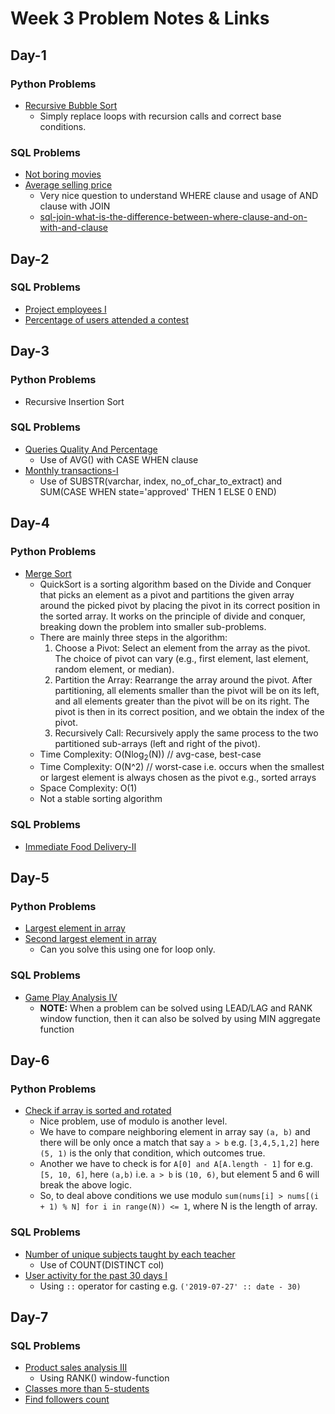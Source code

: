 # Week 3 Problem Notes & Links

## Day-1
### Python Problems
- [Recursive Bubble Sort](https://www.geeksforgeeks.org/recursive-bubble-sort/)
    + Simply replace loops with recursion calls and correct base conditions.
### SQL Problems
- [Not boring movies](https://leetcode.com/problems/not-boring-movies/?envType=study-plan-v2&envId=top-sql-50)
- [Average selling price](https://leetcode.com/problems/average-selling-price/?envType=study-plan-v2&envId=top-sql-50)
    + Very nice question to understand WHERE clause and usage of AND clause with JOIN
    + [sql-join-what-is-the-difference-between-where-clause-and-on-with-and-clause](https://stackoverflow.com/questions/354070/sql-join-what-is-the-difference-between-where-clause-and-on-clause)

## Day-2
### SQL Problems
- [Project employees I](https://leetcode.com/problems/project-employees-i/?envType=study-plan-v2&envId=top-sql-50)
- [Percentage of users attended a contest](https://leetcode.com/problems/percentage-of-users-attended-a-contest/description/?envType=study-plan-v2&envId=top-sql-50)

## Day-3
### Python Problems
- Recursive Insertion Sort
### SQL Problems
- [Queries Quality And Percentage](https://leetcode.com/problems/queries-quality-and-percentage/description/?envType=study-plan-v2&envId=top-sql-50)
    + Use of AVG() with CASE WHEN clause
- [Monthly transactions-I](https://leetcode.com/problems/monthly-transactions-i/?envType=study-plan-v2&envId=top-sql-50)
    + Use of SUBSTR(varchar, index, no_of_char_to_extract) and SUM(CASE WHEN state='approved' THEN 1 ELSE 0 END)

## Day-4
### Python Problems
- [Merge Sort](https://www.geeksforgeeks.org/problems/quick-sort/1)
    + QuickSort is a sorting algorithm based on the Divide and Conquer that picks an element as a pivot and partitions the given array around the picked pivot by placing the pivot in its correct position in the sorted array. It works on the principle of divide and conquer, breaking down the problem into smaller sub-problems.
    + There are mainly three steps in the algorithm:
        1. Choose a Pivot: Select an element from the array as the pivot. The choice of pivot can vary (e.g., first element, last element, random element, or median).
        2. Partition the Array: Rearrange the array around the pivot. After partitioning, all elements smaller than the pivot will be on its left, and all elements greater than the pivot will be on its right. The pivot is then in its correct position, and we obtain the index of the pivot.
        3. Recursively Call: Recursively apply the same process to the two partitioned sub-arrays (left and right of the pivot).
    + Time Complexity: O(Nlog<sub>2</sub>(N)) // avg-case, best-case
    + Time Complexity: O(N^2) // worst-case i.e. occurs when the smallest or largest element is always chosen as the pivot e.g., sorted arrays
    + Space Complexity: O(1)
    + Not a stable sorting algorithm
### SQL Problems
- [Immediate Food Delivery-II](https://leetcode.com/problems/immediate-food-delivery-ii/?envType=study-plan-v2&envId=top-sql-50)

## Day-5
### Python Problems
- [Largest element in array](https://www.geeksforgeeks.org/problems/largest-element-in-array4009/1)
- [Second largest element in array](https://www.geeksforgeeks.org/problems/second-largest3735/1)
    + Can you solve this using one for loop only.
### SQL Problems
- [Game Play Analysis IV](https://leetcode.com/problems/game-play-analysis-iv/?envType=study-plan-v2&envId=top-sql-50)
    + **NOTE:** When a problem can be solved using LEAD/LAG and RANK window function, then it can also be solved by using MIN aggregate function

## Day-6
### Python Problems
- [Check if array is sorted and rotated](https://leetcode.com/problems/check-if-array-is-sorted-and-rotated/description/)
    + Nice problem, use of modulo is another level.
    + We have to compare neighboring element in array say `(a, b)` and there will be only once a match that say `a > b` e.g. `[3,4,5,1,2]` here `(5, 1)` is the only that condition, which outcomes true.
    + Another we have to check is for `A[0] and A[A.length - 1]` for e.g. `[5, 10, 6]`, here `(a,b)` i.e. `a > b` is `(10, 6)`, but element 5 and 6 will break the above logic.
    + So, to deal above conditions we use modulo `sum(nums[i] > nums[(i + 1) % N] for i in range(N)) <= 1`, where N is the length of array.
### SQL Problems
- [Number of unique subjects taught by each teacher](https://leetcode.com/problems/number-of-unique-subjects-taught-by-each-teacher/?envType=study-plan-v2&envId=top-sql-50)
    + Use of COUNT(DISTINCT col)
- [User activity for the past 30 days I](https://leetcode.com/problems/user-activity-for-the-past-30-days-i/?envType=study-plan-v2&envId=top-sql-50)
    + Using `::` operator for casting e.g. `('2019-07-27' :: date - 30)`

## Day-7
### SQL Problems
- [Product sales analysis III](https://leetcode.com/problems/product-sales-analysis-iii/description/?envType=study-plan-v2&envId=top-sql-50)
    + Using RANK() window-function
- [Classes more than 5-students](https://leetcode.com/problems/classes-more-than-5-students/description/?envType=study-plan-v2&envId=top-sql-50)
- [Find followers count](https://leetcode.com/problems/find-followers-count/submissions/1637386593/?envType=study-plan-v2&envId=top-sql-50)

